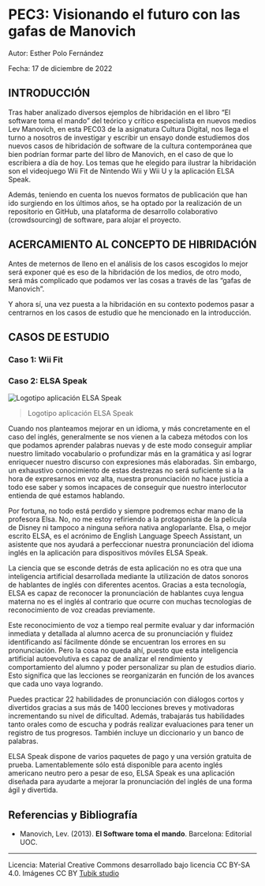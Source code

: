 # PEC3: Visionando el futuro con las gafas de Manovich 

Autor: Esther Polo Fernández

Fecha: 17 de diciembre de 2022 


## INTRODUCCIÓN


Tras haber analizado diversos ejemplos de hibridación en el libro “El software toma el mando” del teórico y crítico especialista en nuevos medios Lev Manovich, en esta PEC03 de la asignatura Cultura Digital, nos llega el turno a nosotros de investigar y escribir un ensayo donde estudiemos dos nuevos casos de hibridación de software de la cultura contemporánea que bien podrían formar parte del libro de Manovich, en el caso de que lo escribiera a día de hoy. Los temas que he elegido para ilustrar la hibridación son el videojuego Wii Fit de Nintendo Wii y Wii U y la aplicación ELSA Speak. 

Además, teniendo en cuenta los nuevos formatos de publicación que han ido surgiendo en los últimos años, se ha optado por la realización de un repositorio en GitHub, una plataforma de desarrollo colaborativo (crowdsourcing) de software, para alojar el proyecto.


## ACERCAMIENTO AL CONCEPTO DE HIBRIDACIÓN

Antes de meternos de lleno en el análisis de los casos escogidos lo mejor será exponer qué es eso de la hibridación de los medios, de otro modo, será más complicado que podamos ver las cosas a través de las “gafas de Manovich”.


Y ahora sí, una vez puesta a la hibridación en su contexto podemos pasar a centrarnos en los casos de estudio que he mencionado en la introducción.


## CASOS DE ESTUDIO



### Caso 1: Wii Fit

### Caso 2: ELSA Speak

![Logotipo aplicación ELSA Speak](https://drive.google.com/drive/u/1/my-drive)
>Logotipo aplicación ELSA Speak

Cuando nos planteamos mejorar en un idioma, y más concretamente en el caso del inglés, generalmente se nos vienen a la cabeza métodos con los que podamos aprender palabras nuevas y de este modo conseguir ampliar nuestro limitado vocabulario o profundizar más en la gramática y así lograr enriquecer nuestro discurso con expresiones más elaboradas. Sin embargo, un exhaustivo conocimiento de estas destrezas no será suficiente si a la hora de expresarnos en voz alta, nuestra pronunciación no hace justicia a todo ese saber y somos incapaces de conseguir que nuestro interlocutor entienda de qué estamos hablando. 

Por fortuna, no todo está perdido y siempre podremos echar mano de la profesora Elsa. No, no me estoy refiriendo a la protagonista de la película de Disney ni tampoco a ninguna señora nativa angloparlante. Elsa, o mejor escrito ELSA, es el acrónimo de English Language Speech Assistant, un asistente que nos ayudará a perfeccionar nuestra pronunciación del idioma inglés en la aplicación para dispositivos móviles ELSA Speak. 

La ciencia que se esconde detrás de esta aplicación no es otra que una inteligencia artificial desarrollada mediante la utilización de datos sonoros de hablantes de inglés con diferentes acentos. Gracias a esta tecnología, ELSA es capaz de reconocer la pronunciación de hablantes cuya lengua materna no es el inglés al contrario que ocurre con muchas tecnologías de reconocimiento de voz creadas previamente. 

Este reconocimiento de voz a tiempo real permite evaluar y dar información inmediata y detallada al alumno acerca de su pronunciación y fluidez identificando así fácilmente dónde se encuentran los errores en su pronunciación. Pero la cosa no queda ahí, puesto que esta inteligencia artificial autoevolutiva es capaz de analizar el rendimiento y comportamiento del alumno y poder personalizar su plan de estudios diario. Esto significa que las lecciones se reorganizarán en función de los avances que cada uno vaya logrando.

Puedes practicar 22 habilidades de pronunciación con diálogos cortos y divertidos gracias a sus más de 1400 lecciones breves y motivadoras incrementando su nivel de dificultad. Además, trabajarás tus habilidades tanto orales como de escucha y podrás realizar evaluaciones para tener un registro de tus progresos. También incluye un diccionario y un banco de palabras.




ELSA Speak dispone de varios paquetes de pago y una versión gratuita de prueba. Lamentablemente sólo está disponible para acento inglés americano neutro pero a pesar de eso, ELSA Speak es una aplicación diseñada para ayudarte a mejorar la pronunciación del inglés de una forma ágil y divertida.



## Referencias y Bibliografía

* Manovich, Lev. (2013). **El Software toma el mando**. Barcelona: Editorial UOC. 


----

Licencia: Material Creative Commons desarrollado bajo licencia CC BY-SA 4.0. Imágenes CC BY [Tubik studio](https://blog.tubikstudio.com/how-to-create-original-flat-illustrations-designers-tips/) 
